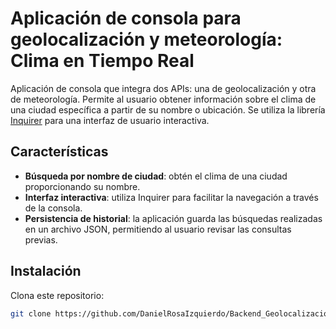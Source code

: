 # Aplicación de consola para geolocalización y meteorología: Clima en Tiempo Real

Aplicación de consola que integra dos APIs: una de geolocalización y otra de meteorología. Permite al usuario obtener información sobre el clima de una ciudad específica a partir de su nombre o ubicación. Se utiliza la librería [Inquirer](https://www.npmjs.com/package/inquirer) para una interfaz de usuario interactiva.

## Características

- **Búsqueda por nombre de ciudad**: obtén el clima de una ciudad proporcionando su nombre.
- **Interfaz interactiva**: utiliza Inquirer para facilitar la navegación a través de la consola.
- **Persistencia de historial**: la aplicación guarda las búsquedas realizadas en un archivo JSON, permitiendo al usuario revisar las consultas previas.

## Instalación

Clona este repositorio:
   ```bash
   git clone https://github.com/DanielRosaIzquierdo/Backend_Geolocalizacion_Meteorologia.git
   

